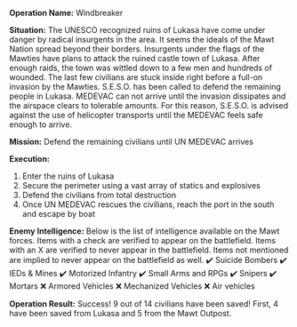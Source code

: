 __Operation Name:__ Windbreaker

__Situation:__ The UNESCO recognized ruins of Lukasa have come under danger by radical insurgents in the area. It seems the ideals of the Mawt Nation spread beyond their borders. Insurgents under the flags of the Mawties have plans to attack the ruined castle town of Lukasa. After enough raids, the town was wittled down to a few men and hundreds of wounded. The last few civilians are stuck inside right before a full-on invasion by the Mawties. S.E.S.O. has been called to defend the remaining people in Lukasa. MEDEVAC can not arrive until the invasion dissipates and the airspace clears to tolerable amounts. For this reason, S.E.S.O. is advised against the use of helicopter transports until the MEDEVAC feels safe enough to arrive.

__Mission:__ Defend the remaining civilians until UN MEDEVAC arrives

__Execution:__
1. Enter the ruins of Lukasa
2. Secure the perimeter using a vast array of statics and explosives
3. Defend the civilians from total destruction
4. Once UN MEDEVAC rescues the civilians, reach the port in the south and escape by boat

__Enemy Intelligence:__
Below is the list of intelligence available on the Mawt forces. Items with a check are verified to appear on the battlefield. Items with an X are verified to never appear in the battlefield. Items not mentioned are implied to never appear on the battlefield as well.
:heavy_check_mark: Suicide Bombers
:heavy_check_mark: IEDs & Mines
:heavy_check_mark: Motorized Infantry
:heavy_check_mark: Small Arms and RPGs
:heavy_check_mark: Snipers
:heavy_check_mark: Mortars
:x: Armored Vehicles
:x: Mechanized Vehicles
:x: Air vehicles

__Operation Result:__ Success!
9 out of 14 civilians have been saved! First, 4 have been saved from Lukasa and 5 from the Mawt Outpost.